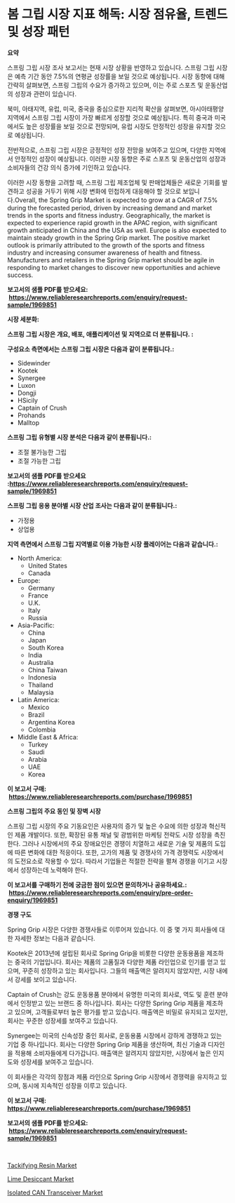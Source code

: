 <p><h1>봄 그립 시장 지표 해독: 시장 점유율, 트렌드 및 성장 패턴</h1></p><p><strong>요약</strong></p>
<p><p>스프링 그립 시장 조사 보고서는 현재 시장 상황을 반영하고 있습니다. 스프링 그립 시장은 예측 기간 동안 7.5%의 연평균 성장률을 보일 것으로 예상됩니다. 시장 동향에 대해 간략히 살펴보면, 스프링 그립의 수요가 증가하고 있으며, 이는 주로 스포츠 및 운동산업의 성장과 관련이 있습니다.</p><p>북미, 아태지역, 유럽, 미국, 중국을 중심으로한 지리적 확산을 살펴보면, 아시아태평양 지역에서 스프링 그립 시장이 가장 빠르게 성장할 것으로 예상됩니다. 특히 중국과 미국에서도 높은 성장률을 보일 것으로 전망되며, 유럽 시장도 안정적인 성장을 유지할 것으로 예상됩니다.</p><p>전반적으로, 스프링 그립 시장은 긍정적인 성장 전망을 보여주고 있으며, 다양한 지역에서 안정적인 성장이 예상됩니다. 이러한 시장 동향은 주로 스포츠 및 운동산업의 성장과 소비자들의 건강 의식 증가에 기인하고 있습니다.</p><p>이러한 시장 동향을 고려할 때, 스프링 그립 제조업체 및 판매업체들은 새로운 기회를 발견하고 성공을 거두기 위해 시장 변화에 민첩하게 대응해야 할 것으로 보입니다.Overall, the Spring Grip Market is expected to grow at a CAGR of 7.5% during the forecasted period, driven by increasing demand and market trends in the sports and fitness industry. Geographically, the market is expected to experience rapid growth in the APAC region, with significant growth anticipated in China and the USA as well. Europe is also expected to maintain steady growth in the Spring Grip market. The positive market outlook is primarily attributed to the growth of the sports and fitness industry and increasing consumer awareness of health and fitness. Manufacturers and retailers in the Spring Grip market should be agile in responding to market changes to discover new opportunities and achieve success.</p></p>
<p><strong>보고서의 샘플 PDF를 받으세요: &nbsp;<a href="https://www.reliableresearchreports.com/enquiry/request-sample/1969851">https://www.reliableresearchreports.com/enquiry/request-sample/1969851</a></strong></p>
<p><strong>시장 세분화:</strong></p>
<p><strong> 스프링 그립 시장은 개요, 배포, 애플리케이션 및 지역으로 더 분류됩니다. :</strong></p>
<p><strong>구성요소 측면에서는 스프링 그립 시장은 다음과 같이 분류됩니다.:</strong></p>
<p><ul><li>Sidewinder</li><li>Kootek</li><li>Synergee</li><li>Luxon</li><li>Dongji</li><li>HSicily</li><li>Captain of Crush</li><li>Prohands</li><li>Malltop</li></ul></p>
<p><strong> 스프링 그립 유형별 시장 분석은 다음과 같이 분류됩니다.:</strong></p>
<p><ul><li>조절 불가능한 그립</li><li>조절 가능한 그립</li></ul></p>
<p><strong>보고서의 샘플 PDF를 받으세요 :<a href="https://www.reliableresearchreports.com/enquiry/request-sample/1969851">https://www.reliableresearchreports.com/enquiry/request-sample/1969851</a></strong></p>
<p><strong> 스프링 그립 응용 분야별 시장 산업 조사는 다음과 같이 분류됩니다.:</strong></p>
<p><ul><li>가정용</li><li>상업용</li></ul></p>
<p><strong>지역 측면에서 스프링 그립 지역별로 이용 가능한 시장 플레이어는 다음과 같습니다.:</strong></p>
<p><ul>
    <li>
        North America:
        <ul>
            <li>United States</li>
            <li>Canada</li>
        </ul>
    </li>
    <li>
        Europe:
        <ul>
            <li>Germany</li>
            <li>France</li>
            <li>U.K.</li>
            <li>Italy</li>
            <li>Russia</li>
        </ul>
    </li>
    <li>
        Asia-Pacific:
        <ul>
            <li>China</li>
            <li>Japan</li>
            <li>South Korea</li>
            <li>India</li>
            <li>Australia</li>
            <li>China Taiwan</li>
            <li>Indonesia</li>
            <li>Thailand</li>
            <li>Malaysia</li>
        </ul>
    </li>
    <li>
        Latin America:
        <ul>
            <li>Mexico</li>
            <li>Brazil</li>
            <li>Argentina Korea</li>
            <li>Colombia</li>
        </ul>
    </li>
    <li>
        Middle East & Africa:
        <ul>
            <li>Turkey</li>
            <li>Saudi</li>
            <li>Arabia</li>
            <li>UAE</li>
            <li>Korea</li>
        </ul>
    </li>
    </ul></p>
<p><strong>이 보고서 구매: &nbsp;<a href="https://www.reliableresearchreports.com/purchase/1969851">https://www.reliableresearchreports.com/purchase/1969851</a></strong></p>
<p><strong>스프링 그립의 주요 동인 및 장벽 시장</strong></p>
<p><p>스프링 그립 시장의 주요 기동요인은 사용자의 증가 및 높은 수요에 의한 성장과 혁신적인 제품 개발이다. 또한, 확장된 유통 채널 및 광범위한 마케팅 전략도 시장 성장을 촉진한다. 그러나 시장에서의 주요 장애요인은 경쟁이 치열하고 새로운 기술 및 제품의 도입에 따른 변화에 대한 적응이다. 또한, 고가의 제품 및 경쟁사의 가격 경쟁력도 시장에서의 도전요소로 작용할 수 있다. 따라서 기업들은 적절한 전략을 펼쳐 경쟁을 이기고 시장에서 성장하는데 노력해야 한다.</p></p>
<p><strong>이 보고서를 구매하기 전에 궁금한 점이 있으면 문의하거나 공유하세요.: &nbsp;<a href="https://www.reliableresearchreports.com/enquiry/pre-order-enquiry/1969851">https://www.reliableresearchreports.com/enquiry/pre-order-enquiry/1969851</a></strong></p>
<p><strong>경쟁 구도</strong></p>
<p><p>Spring Grip 시장은 다양한 경쟁사들로 이루어져 있습니다. 이 중 몇 가지 회사들에 대한 자세한 정보는 다음과 같습니다.</p><p>Kootek은 2013년에 설립된 회사로 Spring Grip을 비롯한 다양한 운동용품을 제조하는 중국의 기업입니다. 회사는 제품의 고품질과 다양한 제품 라인업으로 인기를 얻고 있으며, 꾸준히 성장하고 있는 회사입니다. 그들의 매출액은 알려지지 않았지만, 시장 내에서 강세를 보이고 있습니다.</p><p>Captain of Crush는 강도 운동용품 분야에서 유명한 미국의 회사로, 역도 및 훈련 분야에서 인정받고 있는 브랜드 중 하나입니다. 회사는 다양한 Spring Grip 제품을 제조하고 있으며, 고객들로부터 높은 평가를 받고 있습니다. 매출액은 비밀로 유지되고 있지만, 회사는 꾸준한 성장세를 보여주고 있습니다.</p><p>Synergee는 미국의 신속성장 중인 회사로, 운동용품 시장에서 강하게 경쟁하고 있는 기업 중 하나입니다. 회사는 다양한 Spring Grip 제품을 생산하며, 최신 기술과 디자인을 적용해 소비자들에게 다가갑니다. 매출액은 알려지지 않았지만, 시장에서 높은 인지도와 성장세를 보여주고 있습니다.</p><p>이 회사들은 각각의 장점과 제품 라인으로 Spring Grip 시장에서 경쟁력을 유지하고 있으며, 동시에 지속적인 성장을 이루고 있습니다.</p></p>
<p><strong>이 보고서 구매: &nbsp; <a href="https://www.reliableresearchreports.com/purchase/1969851">https://www.reliableresearchreports.com/purchase/1969851</a></strong></p>
<p><strong>보고서의 샘플 PDF를 받으세요: &nbsp;<a href="https://www.reliableresearchreports.com/enquiry/request-sample/1969851">https://www.reliableresearchreports.com/enquiry/request-sample/1969851</a></strong><strong></strong></p>
<p>&nbsp;</p>
<p><p><a href="https://five-trouble-98a.notion.site/Tackifying-Resin-Market-Research-Report-Reveals-The-Latest-Trends-And-Opportunities-of-this-Market-f-32e27cec6efb4cc49d4a0213259f3b5f">Tackifying Resin Market</a></p><p><a href="https://nifty-kite-d51.notion.site/Lime-Desiccant-Market-Size-and-Growth-Market-Segmentation-Regional-and-Country-Breakdowns-and-Mar-c26039a14ec6442cb767a575da3beb86">Lime Desiccant Market</a></p><p><a href="https://medium.com/@dorothybrooks53/isolated-can-transceiver-market-furnishes-information-on-market-share-market-trends-and-market-dfe047827af3">Isolated CAN Transceiver Market</a></p></p>